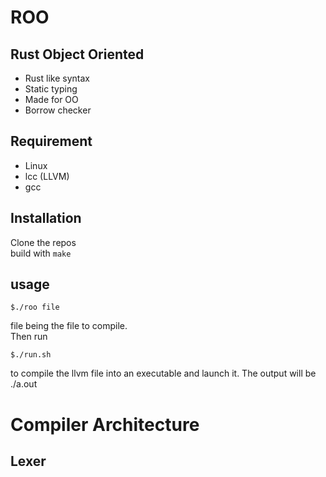 # ROO
## Rust Object Oriented
 * Rust like syntax
 * Static typing
 * Made for OO
 * Borrow checker 

## Requirement
 * Linux
 * lcc (LLVM)
 * gcc

## Installation
Clone the repos</br>
build with `make` </Br>

## usage
```
$./roo file
```
file being the file to compile. </br>
Then run
```
$./run.sh
```
to compile the llvm file into an executable and launch it.
The output will be ./a.out

# Compiler Architecture
## Lexer
